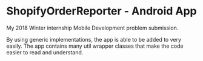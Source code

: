 # ShopifyOrderReporter - Android App
My 2018 Winter internship Mobile Development problem submission.

By using generic implementations, the app is able to be added to very easily. The app contains many util wrapper classes that
make the code easier to read and understand.

